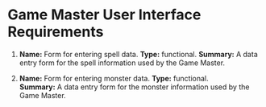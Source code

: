 # Game Master User Interface Requirements
1. **Name:** Form for entering spell data.
   **Type:** functional.
   **Summary:** A data entry form for the spell information used by the Game Master.
   
2. **Name:** Form for entering monster data.
   **Type:** functional.  
   **Summary:** A data entry form for the monster information used by the Game Master.
   
